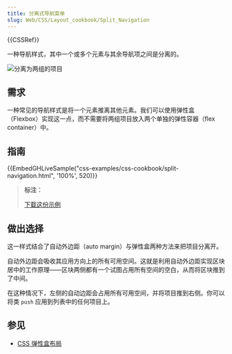 ```yaml
---
title: 分离式导航菜单
slug: Web/CSS/Layout_cookbook/Split_Navigation
---
```


{{CSSRef}}

一种导航样式，其中一个或多个元素与其余导航项之间是分离的。

![分离为两组的项目](split-navigation.png)

## 需求

一种常见的导航样式是将一个元素推离其他元素。我们可以使用弹性盒（Flexbox）实现这一点，而不需要将两组项目放入两个单独的弹性容器（flex container）中。

## 指南

{{EmbedGHLiveSample("css-examples/css-cookbook/split-navigation.html", '100%', 520)}}

> **标注：**
>
> [下载这份示例](https://github.com/mdn/css-examples/blob/main/css-cookbook/split-navigation--download.html)

## 做出选择

这一样式结合了自动外边距（auto margin）与弹性盒两种方法来把项目分离开。

自动外边距会吸收其应用方向上的所有可用空间。这就是利用自动外边距实现区块居中的工作原理——区块两侧都有一个试图占用所有空间的空白，从而将区块推到了中间。

在这种情况下，左侧的自动边距会占用所有可用空间，并将项目推到右侧。你可以将类 `push` 应用到列表中的任何项目上。

## 参见

- [CSS 弹性盒布局](/zh-CN/docs/Web/CSS/CSS_flexible_box_layout)
